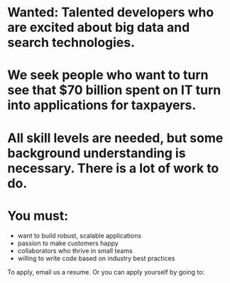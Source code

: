# Wanted: Talented developers who are excited about big data and search technologies.

# We seek people who want to turn see that $70 billion spent on IT turn into applications for taxpayers.

# All skill levels are needed, but some background understanding is necessary. There is a lot of work to do.

# You must:

* want to build robust, scalable applications
* passion to make customers happy
* collaborators who thrive in small teams
* willing to write code based on industry best practices

To apply, email us a resume. Or you can apply yourself by going to:

